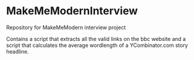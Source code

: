 # MakeMeModernInterview
Repository for MakeMeModern interview project

Contains a script that extracts all the valid links on the bbc website and a script that calculates the average wordlength of a YCombinator.com story headline.
